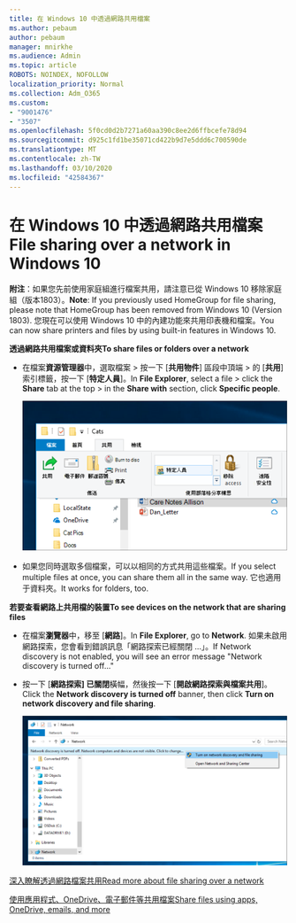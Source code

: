 ```yaml
---
title: 在 Windows 10 中透過網路共用檔案
ms.author: pebaum
author: pebaum
manager: mnirkhe
ms.audience: Admin
ms.topic: article
ROBOTS: NOINDEX, NOFOLLOW
localization_priority: Normal
ms.collection: Adm_O365
ms.custom:
- "9001476"
- "3507"
ms.openlocfilehash: 5f0cd0d2b7271a60aa390c8ee2d6ffbcefe78d94
ms.sourcegitcommit: d925c1fd1be35071cd422b9d7e5ddd6c700590de
ms.translationtype: MT
ms.contentlocale: zh-TW
ms.lasthandoff: 03/10/2020
ms.locfileid: "42584367"
---
```

# <a name="file-sharing-over-a-network-in-windows-10"></a><span data-ttu-id="86730-102">在 Windows 10 中透過網路共用檔案</span><span class="sxs-lookup"><span data-stu-id="86730-102">File sharing over a network in Windows 10</span></span>

<span data-ttu-id="86730-103">**附注**：如果您先前使用家庭組進行檔案共用，請注意已從 Windows 10 移除家庭組（版本1803）。</span><span class="sxs-lookup"><span data-stu-id="86730-103">**Note**: If you previously used HomeGroup for file sharing, please note that HomeGroup has been removed from Windows 10 (Version 1803).</span></span> <span data-ttu-id="86730-104">您現在可以使用 Windows 10 中的內建功能來共用印表機和檔案。</span><span class="sxs-lookup"><span data-stu-id="86730-104">You can now share printers and files by using built-in features in Windows 10.</span></span>

<span data-ttu-id="86730-105">**透過網路共用檔案或資料夾**</span><span class="sxs-lookup"><span data-stu-id="86730-105">**To share files or folders over a network**</span></span>

- <span data-ttu-id="86730-106">在檔案**資源管理器**中，選取檔案 > 按一下 [**共用物件**] 區段中頂端 > 的 [**共用**] 索引標籤，按一下 [**特定人員**]。</span><span class="sxs-lookup"><span data-stu-id="86730-106">In **File Explorer**, select a file > click the **Share** tab at the top > in the **Share with** section, click **Specific people**.</span></span>

    ![與特定人員共用檔案。](media/share-with-specific-people.png)
          
- <span data-ttu-id="86730-108">如果您同時選取多個檔案，可以以相同的方式共用這些檔案。</span><span class="sxs-lookup"><span data-stu-id="86730-108">If you select multiple files at once, you can share them all in the same way.</span></span> <span data-ttu-id="86730-109">它也適用于資料夾。</span><span class="sxs-lookup"><span data-stu-id="86730-109">It works for folders, too.</span></span>

<span data-ttu-id="86730-110">**若要查看網路上共用檔的裝置**</span><span class="sxs-lookup"><span data-stu-id="86730-110">**To see devices on the network that are sharing files**</span></span>

- <span data-ttu-id="86730-111">在檔案**瀏覽器**中，移至 [**網路**]。</span><span class="sxs-lookup"><span data-stu-id="86730-111">In **File Explorer**, go to **Network**.</span></span> <span data-ttu-id="86730-112">如果未啟用網路探索，您會看到錯誤訊息「網路探索已經關閉 ...」。</span><span class="sxs-lookup"><span data-stu-id="86730-112">If Network discovery is not enabled, you will see an error message "Network discovery is turned off..."</span></span>

- <span data-ttu-id="86730-113">按一下 [**網路探索] 已關閉**橫幅，然後按一下 [**開啟網路探索與檔案共用**]。</span><span class="sxs-lookup"><span data-stu-id="86730-113">Click the **Network discovery is turned off** banner, then click **Turn on network discovery and file sharing**.</span></span>

    ![開啟網路探索和檔案共用。](media/turn-on-network-discovery.png)

[<span data-ttu-id="86730-115">深入瞭解透過網路檔案共用</span><span class="sxs-lookup"><span data-stu-id="86730-115">Read more about file sharing over a network</span></span>](https://support.microsoft.com/help/4092694/windows-10-file-sharing-over-a-network)

[<span data-ttu-id="86730-116">使用應用程式、OneDrive、電子郵件等共用檔案</span><span class="sxs-lookup"><span data-stu-id="86730-116">Share files using apps, OneDrive, emails, and more</span></span>](https://support.microsoft.com/help/4027674/windows-10-share-files-in-file-explorer)
